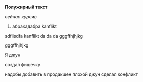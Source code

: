 **Полужирный текст**

*сейчас курсив*

1. абракадабра kanflikt


sdfiisdfa 
kanflikt da da da
gggffhjhjkg

gggffhjhjkg


Я джун

создал фишечку 

надобы добавить в продакшен
плохой джун сделал конфликт
